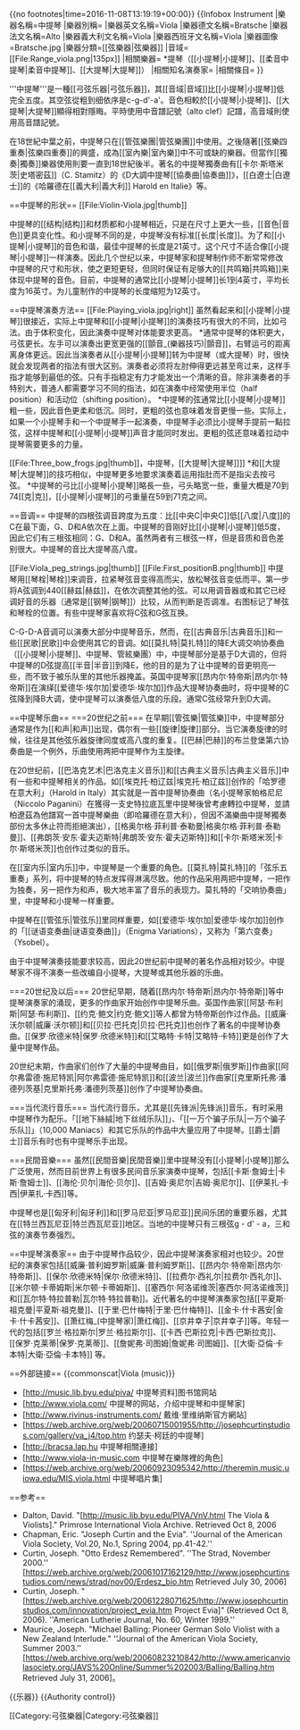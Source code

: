 {{no footnotes|time=2016-11-08T13:19:19+00:00}}
{{Infobox Instrument
|樂器名稱=中提琴
|樂器別稱=
|樂器英文名稱=Viola
|樂器德文名稱=Bratsche
|樂器法文名稱=Alto
|樂器義大利文名稱=Viola
|樂器西班牙文名稱=Viola
|樂器圖像=Bratsche.jpg
|樂器分類=[[弦樂器|弦樂器]]
|音域=[[File:Range_viola.png|135px]]
|相關樂器=
*提琴（[[小提琴|小提琴]]、[[柔音中提琴|柔音中提琴]]、[[大提琴|大提琴]]）
|相關知名演奏家=
|相關條目=
}}

'''中提琴'''是一種[[弓弦乐器|弓弦乐器]]，其[[音域|音域]]比[[小提琴|小提琴]]低完全五度。其空弦從粗到细依序是c-g-d'-a'。音色相較於[[小提琴|小提琴]]、[[大提琴|大提琴]]顯得相對隱晦。平時使用中音譜記號（alto clef）記譜，高音域則使用高音譜記號。

在18世紀中葉之前，中提琴只在[[管弦樂團|管弦樂團]]中使用。之後隨著[[弦樂四重奏|弦樂四重奏]]的興盛，成為[[室內樂|室內樂]]中不可或缺的樂器。但當作[[獨奏|獨奏]]樂器使用則要一直到18世紀後半。著名的中提琴獨奏曲有[[卡尔·斯塔米茨|史塔密茲]]（C. Stamitz）的《D大調中提琴[[協奏曲|協奏曲]]》，[[白遼士|白遼士]]的《哈羅德在[[義大利|義大利]] Harold en Italie》等。

==中提琴的形状==
[[File:Violin-Viola.jpg|thumb]]

中提琴的[[结构|结构]]和材质都和小提琴相近，只是在尺寸上更大一些，[[音色|音色]]更具变化性。和小提琴不同的是，中提琴没有标准[[长度|长度]]。为了和[[小提琴|小提琴]]的音色和谐，最佳中提琴的长度是21英寸。这个尺寸不适合像[[小提琴|小提琴]]一样演奏。因此几个世纪以来，中提琴家和提琴制作师不断常常修改中提琴的尺寸和形状，使之更短更轻，但同时保证有足够大的[[共鸣箱|共鸣箱]]来体现中提琴的音色。目前，中提琴的通常比[[小提琴|小提琴]]长1到4英寸，平均长度为16英寸。为儿童制作的中提琴的长度缩短为12英寸。

==中提琴演奏方法==
[[File:Playing_viola.jpg|right]]
虽然看起来和[[小提琴|小提琴]]很接近，实际上中提琴和[[小提琴|小提琴]]的演奏技巧有很大的不同，比如弓法。由于体积变化，因此演奏中提琴对体能要求更高。
*通常中提琴的体积更大，弓弦更长。左手可以演奏出更宽更强的[[顫音_(樂器技巧)|顫音]]，右臂运弓的距离离身体更远。因此当演奏者从[[小提琴|小提琴]]转为中提琴（或大提琴）时，很快就会发现两者的指法有很大区别。演奏者必须将左肘伸得更远甚至弯过来，这样手指才能够到最低的弦。只有手指稳定有力才能发出一个清晰的音。除非演奏者的手特别大，普通人都需要学习不同的指法，如在演奏中经常使用半位（half position）和活动位（shifting position）。
*中提琴的弦通常比[[小提琴|小提琴]]粗一些，因此音色更柔和低沉。同时，更粗的弦也意味着发音更慢一些。实际上，如果一个小提琴手和一个中提琴手一起演奏，中提琴手必须比小提琴手提前一點拉弦，这样中提琴和[[小提琴|小提琴]]声音才能同时发出。更粗的弦还意味着拉动中提琴需要更多的力量。

[[File:Three_bow_frogs.jpg|thumb]]，中提琴，[[大提琴|大提琴]]]]
*和[[大提琴|大提琴]]的技巧相似，中提琴更多地要求演奏着运用指肚而不是指尖去按弓弦。
*中提琴的弓比[[小提琴|小提琴]]略長一些，弓头略宽一些，重量大概是70到74[[克|克]]，[[小提琴|小提琴]]的弓重量在59到71克之间。

==音调==
中提琴的四根弦调音跨度为五度：比[[中央C|中央C]]低[[八度|八度]]的C在最下面，G、D和A依次在上面。中提琴的音刚好比[[小提琴|小提琴]]低5度，因此它们有三根弦相同：G、D和A。虽然两者有三根弦一样，但是音质和音色差别很大。中提琴的音比大提琴高八度。

[[File:Viola_peg_strings.jpg|thumb]]
[[File:First_positionB.png|thumb]]
中提琴用[[琴栓|琴栓]]来调音，拉紧琴弦音变得高而尖，放松琴弦音变低而平。第一步将A弦调到440[[赫兹|赫兹]]，在依次调整其他的弦。可以用调音器或和其它已经调好音的乐器（通常是[[钢琴|钢琴]]）比较，从而判断是否调准。右图标记了琴弦和琴栓的位置。有些中提琴家喜欢将C弦和G弦互换。

C-G-D-A音调可以演奏大部分中提琴音乐，然而，在[[古典音乐|古典音乐]]和一些[[民歌|民歌]]中会使用其它的音调。如[[莫扎特|莫扎特]]的降E大调交响协奏曲（[[小提琴|小提琴]]、中提琴、管絃樂團）中，中提琴部分是基于D大调的，但将中提琴的D弦提高[[半音|半音]]到降E，他的目的是为了让中提琴的音更明亮一些，而不致于被乐队里的其他乐器掩盖。英国中提琴家[[昂内尔·特帝斯|昂内尔·特帝斯]]在演绎[[爱德华·埃尔加|爱德华·埃尔加]]作品大提琴协奏曲时，将中提琴的C弦降到降B大调，使中提琴可以演奏低八度的乐段。通常C弦经常升到D大调。

==中提琴乐曲==
===20世纪之前===
在早期[[管弦樂|管弦樂]]中，中提琴部分通常是作为[[和声|和声]]出现，偶尔有一些[[旋律|旋律]]部分。当它演奏旋律的时候，往往是其他弦乐器旋律同度或高八度的重复。[[巴赫|巴赫]]的布兰登堡第六协奏曲是一个例外，乐曲使用两把中提琴作为主旋律。

在20世纪前，[[巴洛克艺术|巴洛克主义音乐]]和[[古典主义音乐|古典主义音乐]]中有一些和中提琴相关的作品。如[[埃克托·柏辽兹|埃克托·柏辽兹]]创作的「哈罗德在意大利」（Harold in Italy）其实就是一首中提琴协奏曲（名小提琴家帕格尼尼（Niccolo Paganini）在獲得一支史特拉底瓦里中提琴後曾考慮轉拉中提琴，並請柏遼茲為他譜寫一首中提琴樂曲（即哈羅德在意大利），但因不滿樂曲中提琴獨奏部份太多休止符而拒絕演出），[[格奥尔格·菲利普·泰勒曼|格奥尔格·菲利普·泰勒曼]]、[[弗朗茨·安东·霍夫迈斯特|弗朗茨·安东·霍夫迈斯特]]和[[卡尔·斯塔米茨|卡尔·斯塔米茨]]也创作过类似的音乐。

在[[室内乐|室内乐]]中，中提琴是一个重要的角色。[[莫扎特|莫扎特]]的「弦乐五重奏」系列，将中提琴的特点发挥得淋漓尽致。他的作品采用两把中提琴，一把作为独奏，另一把作为和声，极大地丰富了音乐的表现力。莫扎特的「交响协奏曲」里，中提琴和小提琴一样重要。

中提琴在[[管弦乐|管弦乐]]里同样重要，如[[爱德华·埃尔加|爱德华·埃尔加]]创作的「[[谜语变奏曲|谜语变奏曲]]」（Enigma Variations），又称为「第六变奏」（Ysobel）。

由于中提琴演奏技能要求较高，因此20世纪前中提琴的著名作品相对较少。中提琴家不得不演奏一些改编自小提琴，大提琴或其他乐器的乐曲。

===20世纪及以后===
20世纪早期，随着[[昂内尔·特帝斯|昂内尔·特帝斯]]等中提琴演奏家的涌现，更多的作曲家开始创作中提琴乐曲。英国作曲家[[阿瑟·布利斯|阿瑟·布利斯]]、[[约克·鲍文|约克·鲍文]]等人都曾为特帝斯创作过作品。[[威廉·沃尔顿|威廉·沃尔顿]]和[[贝拉·巴托克|贝拉·巴托克]]也创作了著名的中提琴协奏曲。[[保罗·欣德米特|保罗·欣德米特]]和[[艾略特·卡特|艾略特·卡特]]更是创作了大量中提琴作品。

20世纪末期，作曲家们创作了大量的中提琴曲目，如[[俄罗斯|俄罗斯]]作曲家[[阿尔弗雷德·施尼特凯|阿尔弗雷德·施尼特凯]]和[[波兰|波兰]]作曲家[[克里斯托弗·潘德列茨基|克里斯托弗·潘德列茨基]]创作了中提琴协奏曲。

===当代流行音乐===
当代流行音乐，尤其是[[先锋派|先锋派]]音乐，有时采用中提琴作为配乐。「[[地下絲絨|地下丝绒乐队]]」、「[[一万个骗子乐队|一万个骗子乐队]]」（10,000 Maniacs）和其它乐队的作品中大量应用了中提琴。[[爵士|爵士]]音乐有时也有中提琴乐手出现。

===民間音樂===
虽然[[民間音樂|民間音樂]]里中提琴没有[[小提琴|小提琴]]那么广泛使用，然而目前世界上有很多民间音乐家演奏中提琴，包括[[卡斯·詹姆士|卡斯·詹姆士]]、[[海伦·贝尔|海伦·贝尔]]、[[吉姆·奥尼尔|吉姆·奥尼尔]]、[[伊莱扎·卡西|伊莱扎·卡西]]等。

中提琴也是[[匈牙利|匈牙利]]和[[罗马尼亚|罗马尼亚]]民间乐团的重要乐器，尤其在[[特兰西瓦尼亚|特兰西瓦尼亚]]地区。当地的中提琴只有三根弦g - d' - a，三和弦的演奏节奏强烈。

==中提琴演奏家==
由于中提琴作品较少，因此中提琴演奏家相对也较少。20世纪的演奏家包括[[威廉·普利姆罗斯|威廉·普利姆罗斯]]、[[昂内尔·特帝斯|昂内尔·特帝斯]]、[[保尔·欣德米特|保尔·欣德米特]]、[[拉费尔·西礼尔|拉费尔·西礼尔]]、[[米尔顿·卡蒂姆斯|米尔顿·卡蒂姆斯]]、[[塞西尔·阿洛诺维茨|塞西尔·阿洛诺维茨]]和[[瓦尔特·特拉普勒|瓦尔特·特拉普勒]]。近代著名的中提琴演奏家包括[[平夏斯·祖克曼|平夏斯·祖克曼]]、[[于里·巴什梅特|于里·巴什梅特]]、[[金卡·什卡茜安|金卡·什卡茜安]]、[[萧红梅_(中提琴家)|萧红梅]]、[[京井幸子|京井幸子]]等。年轻一代的包括[[罗兰·格拉斯尔|罗兰·格拉斯尔]]、[[卡西·巴斯拉克|卡西·巴斯拉克]]、[[保罗·克莱蒂|保罗·克莱蒂]]、[[詹妮弗·司图姆|詹妮弗·司图姆]]、[[大衛·亞倫·卡本特|大衛·亞倫·卡本特]] 等。

==外部链接==
{{commonscat|Viola (music)}}
* [http://music.lib.byu.edu/piva/ 中提琴资料]图书馆网站
* [http://www.viola.com/ 中提琴的网站，介绍中提琴和中提琴家]
* [http://www.rivinus-instruments.com/ 戴维·里维纳斯官方網站]
* [https://web.archive.org/web/20060715001955/http://josephcurtinstudios.com/gallery/va_j4/top.htm 约瑟夫·柯廷的中提琴]
* [http://bracsa.lap.hu 中提琴相關連接]
* [http://www.viola-in-music.com 中提琴在樂隊裡的角色]
* [https://web.archive.org/web/20060923095342/http://theremin.music.uiowa.edu/MIS.viola.html 中提琴唱片集]

==参考==
* Dalton, David. "[http://music.lib.byu.edu/PIVA/VnV.html The Viola & Violists]." Primrose International Viola Archive. Retrieved Oct 8, 2006
* Chapman, Eric.  "Joseph Curtin and the Evia".  ''Journal of the American Viola Society, Vol.20, No.1, Spring 2004, pp.41-42.''
* Curtin, Joseph. "Otto Erdesz Remembered". ''The Strad, November 2000.'' [https://web.archive.org/web/20061017162129/http://www.josephcurtinstudios.com/news/strad/nov00/Erdesz_bio.htm Retrieved July 30, 2006]
* Curtin, Joseph. "[https://web.archive.org/web/20061228071625/http://www.josephcurtinstudios.com/innovation/project_evia.htm Project Evia]" (Retrieved Oct 8, 2006).  ''American Lutherie Journal, No. 60, Winter 1999.''
* Maurice, Joseph. "Michael Balling: Pioneer German Solo Violist with a New Zealand Interlude." ''Journal of the American Viola Society, Summer 2003.'' [https://web.archive.org/web/20060823210842/http://www.americanviolasociety.org/JAVS%20Online/Summer%202003/Balling/Balling.htm Retrieved July 31, 2006]。

{{乐器}}
{{Authority control}}

[[Category:弓弦樂器|Category:弓弦樂器]]